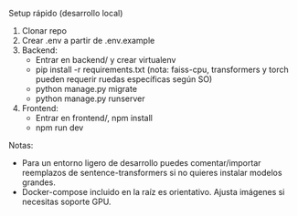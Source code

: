 Setup rápido (desarrollo local)

1. Clonar repo
2. Crear .env a partir de .env.example
3. Backend:
   - Entrar en backend/ y crear virtualenv
   - pip install -r requirements.txt (nota: faiss-cpu, transformers y torch pueden requerir ruedas específicas según SO)
   - python manage.py migrate
   - python manage.py runserver
4. Frontend:
   - Entrar en frontend/, npm install
   - npm run dev

Notas:
- Para un entorno ligero de desarrollo puedes comentar/importar reemplazos de sentence-transformers si no quieres instalar modelos grandes.
- Docker-compose incluido en la raíz es orientativo. Ajusta imágenes si necesitas soporte GPU.
